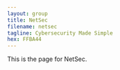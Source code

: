 ```yaml
---
layout: group
title: NetSec
filename: netsec
tagline: Cybersecurity Made Simple
hex: FFBA44
---
```

This is the page for NetSec.
